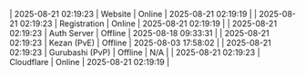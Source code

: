 | 2025-08-21 02:19:23 | Website | Online | 2025-08-21 02:19:19 |
| 2025-08-21 02:19:23 | Registration | Online | 2025-08-21 02:19:19 |
| 2025-08-21 02:19:23 | Auth Server | Offline | 2025-08-18 09:33:31 |
| 2025-08-21 02:19:23 | Kezan (PvE) | Offline | 2025-08-03 17:58:02 |
| 2025-08-21 02:19:23 | Gurubashi (PvP) | Offline | N/A |
| 2025-08-21 02:19:23 | Cloudflare | Online | 2025-08-21 02:19:19 |
